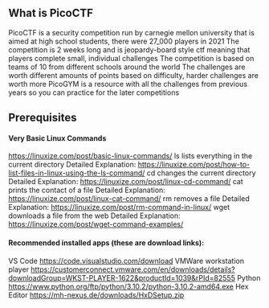 ## What is PicoCTF
  PicoCTF is a security competition run by carnegie mellon university that is aimed at high school students, there were 27_000 players in 2021
  The competition is 2 weeks long and is jeopardy-board style ctf meaning that players complete small, individual challenges
  The competition is based on teams of 10 from different schools around the world
  The challenges are worth different amounts of points based on difficulty, harder challenges are worth more
  PicoGYM is a resource with all the challenges from previous years so you can practice for the later competitions

## Prerequisites
  
  #### Very Basic Linux Commands
  https://linuxize.com/post/basic-linux-commands/
  ls
    lists everything in the current directory
    Detailed Explanation: https://linuxize.com/post/how-to-list-files-in-linux-using-the-ls-command/
  cd
    changes the current directory
    Detailed Explanation: https://linuxize.com/post/linux-cd-command/
  cat
    prints the contact of a file
    Detailed Explanation: https://linuxize.com/post/linux-cat-command/
  rm
    removes a file
    Detailed Explanation: https://linuxize.com/post/rm-command-in-linux/
  wget
    downloads a file from the web
    Detailed Explanation: https://linuxize.com/post/wget-command-examples/
      
  #### Recommended installed apps (these are download links):
  VS Code
    https://code.visualstudio.com/download
  VMWare workstation player
    https://customerconnect.vmware.com/en/downloads/details?downloadGroup=WKST-PLAYER-1622&productId=1039&rPId=82555
  Python
    https://www.python.org/ftp/python/3.10.2/python-3.10.2-amd64.exe
  Hex Editor
    https://mh-nexus.de/downloads/HxDSetup.zip
    
